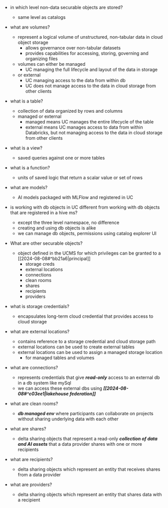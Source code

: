 - in which level non-data securable objects are stored?
	- same level as catalogs
- what are volumes?
	- represent a logical volume of unstructured, non-tabular data in cloud object storage
		- allows governance over non-tabular datasets
		- provides capabilities for accessing, storing, governing and organizing files
	- volumes can either be managed
		- UC managing the full lifecycle and layout of the data in storage
	- or external
		- UC managing access to the data from within db
		- UC does not manage access to the data in cloud storage from other clients
- what is a table?
	- collection of data organized by rows and columns
	- managed or external
		- managed means UC manages the entire lifecycle of the table
		- external means UC manages access to data from within Databricks, but not managing access to the data in cloud storage from other clients
- what is a view?
	- saved queries against one or more tables
- what is a function?
	- units of saved logic that return a scalar value or set of rows
- what are models?
	- AI models packaged with MLFlow and registered in UC
- is working with db objects in UC different from working with db objects that are registered in a hive ms?
	- except the three level namespace, no difference
	- creating and using db objects is alike
	- we can manage db objects, permissions using catalog explorer UI
- What are other securable objects?
	- object defined in the UCMS for which privileges can be granted to a [[2024-08-08#^bb21a6|principal]]
		- storage creds
		- external locations
		- connections
		- clean rooms
		- shares
		- recipients
		- providers

- what is storage credentials?
	- encapsulates long-term cloud credential that provides access to cloud storage
- what are external locations?
	- contains reference to a storage credential and cloud storage path
	- external locations can be used to create external tables
	- external locations can be used to assign a managed storage location
		- for managed tables and volumes
- what are connections?
	- represents credentials that give ***read-only*** access to an external db in a db system like mySql 
	- we can access these external dbs using ***[[2024-08-08#^c03ee1|lakehouse federation]]***
- what are clean rooms?
	- ***db managed env*** where participants can collaborate on projects without sharing underlying data with each other
- what are shares?
	- delta sharing objects that represent a read-only ***collection of data and AI assets*** that a data provider shares with one or more recipients
- what are recipients?
	- delta sharing objects which represent an entity that receives shares from a data provider
- what are providers?
	- delta sharing objects which represent an entity that shares data with a recipient